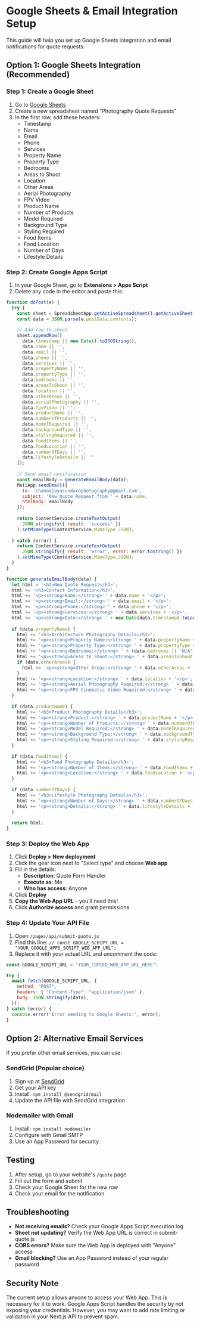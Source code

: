 # Google Sheets & Email Integration Setup

This guide will help you set up Google Sheets integration and email notifications for quote requests.

## Option 1: Google Sheets Integration (Recommended)

### Step 1: Create a Google Sheet
1. Go to [Google Sheets](https://sheets.google.com)
2. Create a new spreadsheet named "Photography Quote Requests"
3. In the first row, add these headers:
   - Timestamp
   - Name
   - Email
   - Phone
   - Services
   - Property Name
   - Property Type
   - Bedrooms
   - Areas to Shoot
   - Location
   - Other Areas
   - Aerial Photography
   - FPV Video
   - Product Name
   - Number of Products
   - Model Required
   - Background Type
   - Styling Required
   - Food Items
   - Food Location
   - Number of Days
   - Lifestyle Details

### Step 2: Create Google Apps Script
1. In your Google Sheet, go to **Extensions > Apps Script**
2. Delete any code in the editor and paste this:

```javascript
function doPost(e) {
  try {
    const sheet = SpreadsheetApp.getActiveSpreadsheet().getActiveSheet();
    const data = JSON.parse(e.postData.contents);
    
    // Add row to sheet
    sheet.appendRow([
      data.timestamp || new Date().toISOString(),
      data.name || '',
      data.email || '',
      data.phone || '',
      data.services || '',
      data.propertyName || '',
      data.propertyType || '',
      data.bedrooms || '',
      data.areasToShoot || '',
      data.location || '',
      data.otherAreas || '',
      data.aerialPhotography || '',
      data.fpvVideo || '',
      data.productName || '',
      data.numberOfProducts || '',
      data.modelRequired || '',
      data.backgroundType || '',
      data.stylingRequired || '',
      data.foodItems || '',
      data.foodLocation || '',
      data.numberOfDays || '',
      data.lifestyleDetails || ''
    ]);
    
    // Send email notification
    const emailBody = generateEmailBody(data);
    MailApp.sendEmail({
      to: 'chamodjayasundaraphotography@gmail.com',
      subject: 'New Quote Request from ' + data.name,
      htmlBody: emailBody
    });
    
    return ContentService.createTextOutput(
      JSON.stringify({ result: 'success' })
    ).setMimeType(ContentService.MimeType.JSON);
    
  } catch (error) {
    return ContentService.createTextOutput(
      JSON.stringify({ result: 'error', error: error.toString() })
    ).setMimeType(ContentService.MimeType.JSON);
  }
}

function generateEmailBody(data) {
  let html = '<h2>New Quote Request</h2>';
  html += '<h3>Contact Information</h3>';
  html += '<p><strong>Name:</strong> ' + data.name + '</p>';
  html += '<p><strong>Email:</strong> ' + data.email + '</p>';
  html += '<p><strong>Phone:</strong> ' + data.phone + '</p>';
  html += '<p><strong>Services:</strong> ' + data.services + '</p>';
  html += '<p><strong>Date:</strong> ' + new Date(data.timestamp).toLocaleString() + '</p>';
  
  if (data.propertyName) {
    html += '<h3>Architecture Photography Details</h3>';
    html += '<p><strong>Property Name:</strong> ' + data.propertyName + '</p>';
    html += '<p><strong>Property Type:</strong> ' + data.propertyType + '</p>';
    html += '<p><strong>Bedrooms:</strong> ' + (data.bedrooms || 'N/A') + '</p>';
    html += '<p><strong>Areas to Shoot:</strong> ' + data.areasToShoot + '</p>';
    if (data.otherAreas) {
      html += '<p><strong>Other Areas:</strong> ' + data.otherAreas + '</p>';
    }
    html += '<p><strong>Location:</strong> ' + data.location + '</p>';
    html += '<p><strong>Aerial Photography Required:</strong> ' + data.aerialPhotography + '</p>';
    html += '<p><strong>FPV Cinematic Video Required:</strong> ' + data.fpvVideo + '</p>';
  }
  
  if (data.productName) {
    html += '<h3>Product Photography Details</h3>';
    html += '<p><strong>Product:</strong> ' + data.productName + '</p>';
    html += '<p><strong>Number of Products:</strong> ' + data.numberOfProducts + '</p>';
    html += '<p><strong>Model Required:</strong> ' + data.modelRequired + '</p>';
    html += '<p><strong>Background Type:</strong> ' + data.backgroundType + '</p>';
    html += '<p><strong>Styling Required:</strong> ' + data.stylingRequired + '</p>';
  }
  
  if (data.foodItems) {
    html += '<h3>Food Photography Details</h3>';
    html += '<p><strong>Number of Items:</strong> ' + data.foodItems + '</p>';
    html += '<p><strong>Location:</strong> ' + data.foodLocation + '</p>';
  }
  
  if (data.numberOfDays) {
    html += '<h3>Lifestyle Photography Details</h3>';
    html += '<p><strong>Number of Days:</strong> ' + data.numberOfDays + '</p>';
    html += '<p><strong>Details:</strong> ' + data.lifestyleDetails + '</p>';
  }
  
  return html;
}
```

### Step 3: Deploy the Web App
1. Click **Deploy > New deployment**
2. Click the gear icon next to "Select type" and choose **Web app**
3. Fill in the details:
   - **Description**: Quote Form Handler
   - **Execute as**: Me
   - **Who has access**: Anyone
4. Click **Deploy**
5. **Copy the Web App URL** - you'll need this!
6. Click **Authorize access** and grant permissions

### Step 4: Update Your API File
1. Open `/pages/api/submit-quote.js`
2. Find this line: `// const GOOGLE_SCRIPT_URL = "YOUR_GOOGLE_APPS_SCRIPT_WEB_APP_URL";`
3. Replace it with your actual URL and uncomment the code:

```javascript
const GOOGLE_SCRIPT_URL = "YOUR_COPIED_WEB_APP_URL_HERE";

try {
  await fetch(GOOGLE_SCRIPT_URL, {
    method: "POST",
    headers: { "Content-Type": "application/json" },
    body: JSON.stringify(data),
  });
} catch (error) {
  console.error("Error sending to Google Sheets:", error);
}
```

## Option 2: Alternative Email Services

If you prefer other email services, you can use:

### SendGrid (Popular choice)
1. Sign up at [SendGrid](https://sendgrid.com)
2. Get your API key
3. Install: `npm install @sendgrid/mail`
4. Update the API file with SendGrid integration

### Nodemailer with Gmail
1. Install: `npm install nodemailer`
2. Configure with Gmail SMTP
3. Use an App Password for security

## Testing

1. After setup, go to your website's `/quote` page
2. Fill out the form and submit
3. Check your Google Sheet for the new row
4. Check your email for the notification

## Troubleshooting

- **Not receiving emails?** Check your Google Apps Script execution log
- **Sheet not updating?** Verify the Web App URL is correct in submit-quote.js
- **CORS errors?** Make sure the Web App is deployed with "Anyone" access
- **Gmail blocking?** Use an App Password instead of your regular password

## Security Note

The current setup allows anyone to access your Web App. This is necessary for it to work. Google Apps Script handles the security by not exposing your credentials. However, you may want to add rate limiting or validation in your Next.js API to prevent spam.
